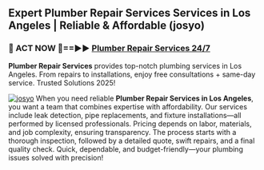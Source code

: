 ## Expert Plumber Repair Services Services in Los Angeles | Reliable & Affordable (josyo)  

<h3>🚿 ACT NOW 🌟==►► <a href="https://tinyurl.com/2ne6vx2x" rel="nofollow">Plumber Repair Services 24/7</a></h3>

**Plumber Repair Services** provides top-notch plumbing services in Los Angeles. From repairs to installations, enjoy free consultations + same-day service. Trusted Solutions 2025!

[![josyo](https://i.imgur.com/4PFF4AK.jpeg)](https://tinyurl.com/2ne6vx2x)
When you need reliable **Plumber Repair Services in Los Angeles**, you want a team that combines expertise with affordability. Our services include leak detection, pipe replacements, and fixture installations—all performed by licensed professionals. Pricing depends on labor, materials, and job complexity, ensuring transparency. The process starts with a thorough inspection, followed by a detailed quote, swift repairs, and a final quality check. Quick, dependable, and budget-friendly—your plumbing issues solved with precision!